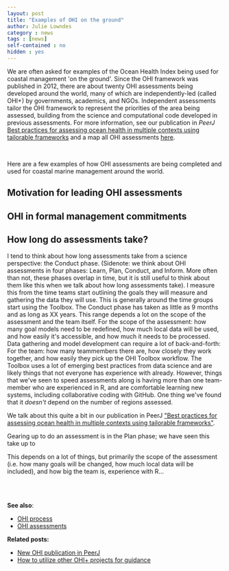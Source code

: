 ```yaml
---
layout: post
title: "Examples of OHI on the ground"
author: Julie Lowndes
category : news 
tags : [news]
self-contained : no
hidden : yes
---
```


We are often asked for examples of the Ocean Health Index being used for coastal management 'on the ground'. Since the OHI framework was published in 2012, there are about twenty OHI assessments being developed around the world, many of which are  independently-led (called OHI+) by governments, academics, and NGOs. Independent assessments tailor the OHI framework to represent the priorities of the area being assessed, building from the science and computational code developed in previous assessments. For more information, see our publication in *PeerJ* [Best practices for assessing ocean health in multiple contexts using tailorable frameworks](https://peerj.com/articles/1503/) and a map all OHI assessments [here](http://ohi-science.org/projects/ohi-assessments/). 

<br>

Here are a few examples of how OHI assessments are being completed and used for coastal marine management around the world. 

## Motivation for leading OHI assessments

## OHI in formal management commitments

## How long do assessments take?

I tend to think about how long assessments take from a science perspective: the Conduct phase. (Sidenote: we think about OHI assessments in four phases: Learn, Plan, Conduct, and Inform. More often than not, these phases overlap in time, but it is still useful to think about them like this when we talk about how long assessments take). I measure this from the time teams start outlining the goals they will measure and gathering the data they will use. This is generally around the time groups start using the Toolbox. The Conduct phase has taken as little as 9 months and as long as XX years. This range depends a lot on the scope of the assessment and the team itself. For the scope of the assessment: how many goal models need to be redefined, how much local data will be used, and how easily it's accessible, and how much it needs to be processed. Data gathering and model development can require a lot of back-and-forth:  For the team: how many teammembers there are, how closely they work together, and how easily they pick up the OHI Toolbox workflow. The Toolbox uses a lot of emerging best practices from data science and are likely things that not everyone has experience with already. However, things that we've seen to speed assessments along is having more than one team-member who are experienced in R, and are comfortable learning new systems, including collaborative coding with GitHub.
One thing we've found that it *doesn't* depend on the number of regions assessed. 

We talk about this quite a bit in our publication in PeerJ ["Best practices for assessing ocean health in multiple contexts using tailorable frameworks"](https://peerj.com/articles/1503/). 

Gearing up to do an assessment is in the Plan phase; we have seen this take up to 

This depends on a lot of things, but primarily the scope of the assessment (i.e. how many goals will be changed, how much local data will be included), and how big the team is, experience with R...







<!---

## Global 
- Since 2012, we have repeated Global assessments annually, and they are being considered as an indicator for the United Nations' Sustainable Development Goal 14: Life Below Water
- [website](http://ohi-science.org/ohi-global/)

## Colombia
- Since 2012, Colombia has been preparing for a national-scale assessment, and has focused on creating a national database for OHI-related information and establishing channels for different government ministries to share data

## China
- In 2015, China finished its first national assessment of 11 coastal provinces and is now preparing for assessments at smaller municipal scales

## Ecuador
- In 2015, Ecuador completed its assessment of the Gulf of Guayaquil and is now preparing for a national-scale assessment that would include the Galapagos

## New Caledonia
- In 2016, New Caledonia completed a pilot study and is preparing to use OHI for monitoring, assessment, and active management of its 1.3 million square kilometer marine park

## Baltic Sea
- In 2017, the Baltic Sea will be completing the first trans-boundary assessment of eight countries, with plans to repeat subsequent assessments of the same area and improve methods
- [website](http://ohi-science.org/bhi/)

## British Columbia, Canada
- The OHI team is working with local partners to track change in the health of British Columbia’s ocean during the past ten years and to describe how management may have contributed to these patterns
- [website](http://www.ohibc.org/)

## Northeastern USA
- The OHI team is working with partners in the Northeastern United States to track the health of coastal oceans, and the assessment is included in the USA's first-ever National Ocean Plan
- [website](http://ohi-northeast.weebly.com/)

--->

<br>
<br>

**See also**: 

- [OHI process](http://ohi-science.org/projects/ohi-process/)  
- [OHI assessments](http://ohi-science.org/projects/ohi-assessments/)


**Related posts:** 

- [New OHI publication in PeerJ](http://ohi-science.org/news/new-ohi-publication-in-peerj)
- [How to utilize other OHI+ projects for guidance](http://ohi-science.org/news/how-to-use-other-OHI-assessments-for-guidance)

